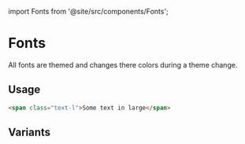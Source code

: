 import Fonts from '@site/src/components/Fonts';

# Fonts

All fonts are themed and changes there colors during a theme change.

## Usage

```html
<span class="text-l">Some text in large</span>
```

## Variants

<Fonts />
